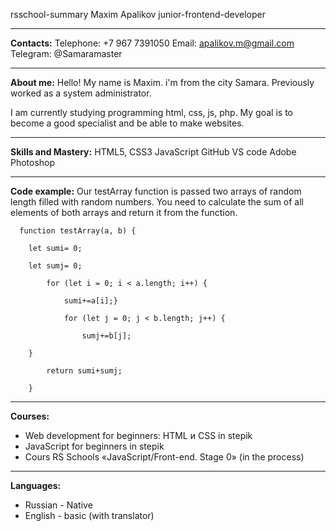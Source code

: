 rsschool-summary
Мaxim Apalikov
junior-frontend-developer
* **
**Contacts:**
Telephone: +7 967 7391050
Email: apalikov.m@gmail.com
Telegram: @Samaramaster
* **
**About me:**
Hello! My name is Maxim. i'm from the city Samara. Previously worked as a system administrator.

I am currently studying programming html, css, js, php. My goal is to become a good specialist and be able to make websites.
* **
**Skills and Mastery:**
HTML5, CSS3
JavaScript
GitHub
VS code
Adobe Photoshop
* **
**Code example:**
Our testArray function is passed two arrays of random length filled with random numbers.
You need to calculate the sum of all elements of both arrays and return it from the function.

      function testArray(a, b) {

        let sumi= 0;    

        let sumj= 0;    

            for (let i = 0; i < a.length; i++) {

                sumi+=a[i];}

                for (let j = 0; j < b.length; j++) {

                    sumj+=b[j];        

        }

            return sumi+sumj;

        }
* **
**Courses:**
* Web development for beginners: HTML и CSS in stepik      
* JavaScript for beginners in stepik
* Cours RS Schools «JavaScript/Front-end. Stage 0» (in the process)
* **
**Languages:**
* Russian - Native
* English - basic (with translator)
